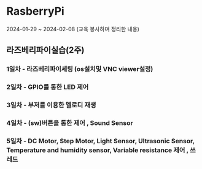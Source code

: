 # RasberryPi
2024-01-29 ~ 2024-02-08 (교육 봉사하며 정리한 내용)
## 라즈베리파이실습(2주)
### 1일차 - 라즈베리파이세팅 (os설치및 VNC viewer설정)
### 2일차 - GPIO를 통한 LED 제어
### 3일차 - 부저를 이용한 멜로디 재생
### 4일차 - (sw)버튼을 통한 제어 , Sound Sensor
### 5일차 - DC Motor, Step Motor, Light Sensor, Ultrasonic Sensor, Temperature and humidity sensor, Variable resistance 제어 , 쓰레드

